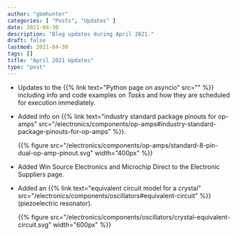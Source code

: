 ```yaml
---
author: "gbmhunter"
categories: [ "Posts", "Updates" ]
date: 2021-04-30
description: "Blog updates during April 2021."
draft: false
lastmod: 2021-04-30
tags: []
title: "April 2021 Updates"
type: "post"
---
```


* Updates to the {{% link text="Python page on asyncio" src="" %}} including info and code examples on _Tasks_ and how they are scheduled for execution immediately.

* Added info on {{% link text="industry standard package pinouts for op-amps" src="/electronics/components/op-amps#industry-standard-package-pinouts-for-op-amps" %}}.

    {{% figure src="/electronics/components/op-amps/standard-8-pin-dual-op-amp-pinout.svg" width="400px" %}}

* Added Win Source Electronics and Microchip Direct to the Electronic Suppliers page.

* Added an {{% link text="equivalent circuit model for a crystal" src="/electronics/components/oscillators#equivalent-circuit" %}} (piezoelectric resonator).

    {{% figure src="/electronics/components/oscillators/crystal-equivalent-circuit.svg" width="600px" %}}